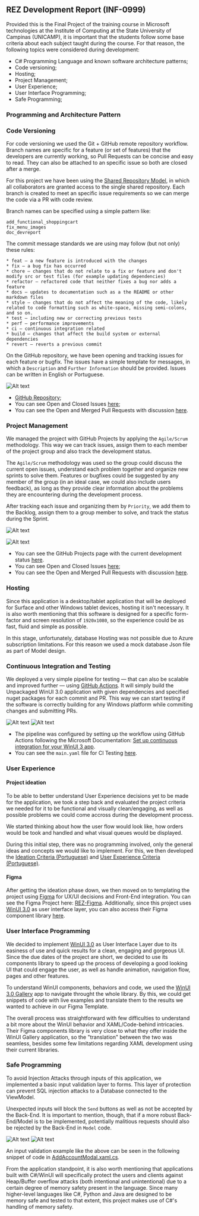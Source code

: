 ## REZ Development Report (INF-0999)
Provided this is the Final Project of the training course in Microsoft technologies at the Institute of Computing at the State University of Campinas (UNICAMP), it is important that the students follow some base criteria about each subject taught during the course. For that reason, the following topics were considered during development:

- C# Programming Language and known software architecture patterns;
- Code versioning;
- Hosting;
- Project Management;
- User Experience;
- User Interface Programming;
- Safe Programming;

### Programming and Architecture Pattern
### Code Versioning
For code versioning we used the Git + GitHub remote repository workflow. Branch names are specific for a feature (or set of features) that the developers are currently working, so Pull Requests can be concise and easy to read. They can also be attached to an specific issue so both are closed after a merge.

For this project we have been using the [Shared Repository Model](https://docs.github.com/en/pull-requests/collaborating-with-pull-requests/getting-started/about-collaborative-development-models#shared-repository-model), in which all collaborators are granted access to the single shared repository. Each branch is created to meet an specific issue requirements so we can merge the code via a PR with code review.

Branch names can be specified using a simple pattern like:
```
add_functional_shoppingcart
fix_menu_images
doc_devreport
```

The commit message standards we are using may follow (but not only) these rules:
```
* feat – a new feature is introduced with the changes
* fix – a bug fix has occurred
* chore – changes that do not relate to a fix or feature and don't modify src or test files (for example updating dependencies)
* refactor – refactored code that neither fixes a bug nor adds a feature
* docs – updates to documentation such as a the README or other markdown files
* style – changes that do not affect the meaning of the code, likely related to code formatting such as white-space, missing semi-colons, and so on.
* test – including new or correcting previous tests
* perf – performance improvements
* ci – continuous integration related
* build – changes that affect the build system or external dependencies
* revert – reverts a previous commit
```
On the GitHub repository, we have been opening and tracking issues for each feature or bugfix. The issues have a simple template for messages, in which a `Description` and `Further Information` should be provided. Issues can be written in English or Portuguese.

![Alt text](./assets/issue-example-1.png)

- [GitHub Repository](https://github.com/lknknm/REZ-menu-app);
- You can see Open and Closed Issues [here](https://github.com/lknknm/REZ-menu-app/issues);
- You can see the Open and Merged Pull Requests with discussion [here](https://github.com/lknknm/REZ-menu-app/pulls).

### Project Management
We managed the project with GitHub Projects by applying the `Agile/Scrum` methodology. This way we can track issues, assign them to each member of the project group and also track the development status. 

The `Agile/Scrum` methodology was used so the group could discuss the current open issues, understand each problem together and organize new sprints to solve them. Features or bugfixes could be suggested by any member of the group (in an ideal case, we could also include users feedback), as long as they provide clear information about the problems they are encountering during the development process.

After tracking each issue and organizing them by `Priority`, we add them to the Backlog, assign them to a group member to solve, and track the status during the Sprint. 

![Alt text](./assets/issue-example-2.png)

![Alt text](./assets/scrumproject.png)

- You can see the GitHub Projects page with the current development status [here](https://github.com/users/lknknm/projects/1/views/1).
- You can see Open and Closed Issues [here](https://github.com/lknknm/REZ-menu-app/issues);
- You can see the Open and Merged Pull Requests with discussion [here](https://github.com/lknknm/REZ-menu-app/pulls).

### Hosting
Since this application is a desktop/tablet application that will be deployed for Surface and other Windows tablet devices, hosting it isn't necessary. It is also worth mentioning that this software is designed for a specific form-factor and screen resolution of `1920x1080`, so the experience could be as fast, fluid and simple as possible.

In this stage, unfortunately, database Hosting was not possible due to Azure subscription limitations. For this reason we used a mock database Json file as part of Model design.

### Continuous Integration and Testing
We deployed a very simple pipeline for testing — that can also be scalable and improved further — using [GitHub Actions](https://github.com/features/actions).
It will simply build the Unpackaged WinUI 3.0 application with given dependencies and specified nuget packages for each commit and PR. This way we can start testing if the software is correctly building for any Windows platform while commiting changes and submitting PRs. 

![Alt text](./assets/CI-example-1.png)
![Alt text](./assets/CI-example-2.png)

- The pipeline was configured by setting up the workflow using GitHub Actions following the Microsoft Documentation: [Set up continuous integration for your WinUI 3 app](https://learn.microsoft.com/en-us/windows/apps/package-and-deploy/ci-for-winui3?pivots=winui3-unpackaged-csharp).
- You can see the `main.yaml` file for CI Testing [here](https://github.com/lknknm/REZ-menu-app/blob/main/.github/workflows/main.yml).


### User Experience
#### Project ideation
To be able to better understand User Experience decisions yet to be made for the application, we took a step back and evaluated the project criteria we needed for it to be functional and visually clean/engaging, as well as possible problems we could come accross during the development process.

We started thinking about how the user flow would look like, how orders would be took and handled and what visual queues would be displayed.

During this initial step, there was no programming involved, only the general ideas and concepts we would like to implement.
For this, we then developed the [Ideation Criteria (Portuguese)](/doc/dev/CRITERIA_pt.md) and [User Experience Criteria (Portuguese)](./UX_CRITERIA_pt.md).

#### Figma

After getting the ideation phase down, we then moved on to templating the project using [Figma](https://www.figma.com/) for UX/UI decisions and Front-End integration.
You can see the Figma Project here: [REZ-Figma](https://www.figma.com/file/q4bRKQlg10WCewYgHmsdBE/REZ-menu-app?type=design&node-id=5-2&mode=design&t=4dnfC1gUSZ6n4NAY-0).
Additionally, since this project uses [WinUI 3.0](https://github.com/microsoft/microsoft-ui-xaml) as user interface layer, you can also access their Figma component library [here](https://www.figma.com/file/yCWdGgBeP6mkBBlS2IDaHG/Windows-UI-3-(Community)?type=design&node-id=238-0&mode=design&t=wUs0QsJ21QrmX9sj-0).
### User Interface Programming
We decided to implement [WinUI 3.0](https://github.com/microsoft/microsoft-ui-xaml) as User Interface Layer due to its easiness of use and quick results for a clean, engaging and gorgeous UI. Since the due dates of the project are short, we decided to use its components library to speed up the process of developing a good looking UI that could engage the user, as well as handle animation, navigation flow, pages and other features. 

To understand WinUI components, behaviors and code, we used the [WinUI 3.0 Gallery](https://github.com/microsoft/WinUI-Gallery) app to navigate throught the whole library. By this, we could get snippets of code with live examples and translate them to the results we wanted to achieve in our Figma Template.

The overall process was straightforward with few difficulties to understand a bit more about the WinUI behavior and XAML/Code-behind intricacies. Their Figma components library is very close to what they offer inside the WinUI Gallery application, so the "translation" between the two was seamless, besides some few limitations regarding XAML development using their current libraries.

### Safe Programming
To avoid Injection Attacks through inputs of this application, we implemented a basic input validation layer to forms. This layer of protection can prevent SQL injection attacks to a Database connected to the ViewModel.

Unexpected inputs will block the `Send` buttons as well as not be accepted by the Back-End. It is important to mention, though, that if a more robust Back-End/Model is to be implemented, potentially malitious requests should also be rejected by the Back-End in `Model` code.


![Alt text](./assets/sql-injection-1.png)
![Alt text](./assets/sql-injection-2.png)

An input validation example like the above can be seen in the following snippet of code in [AddAccountModal.xaml.cs](https://github.com/lknknm/REZ-menu-app/blob/901ef79076684f79024a613984b2fadb457f3ea4/REZ/AddAccountModal.xaml.cs#L42-L190).

From the application standpoint, it is also worth mentioning that applications built with C#/WinUI will specifically protect the users and clients against Heap/Buffer overflow attacks (both intentional and unintentional) due to a certain degree of memory safety present in the language. Since many higher-level languages like C#, Python and Java are designed to be memory safe and tested to that extent, this project makes use of C#'s handling of memory safety.
